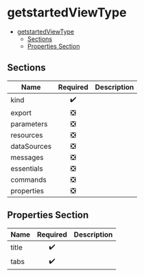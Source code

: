 <a name="getstartedviewtype"></a>
# getstartedViewType
* [getstartedViewType](#getstartedviewtype)
    * [Sections](#getstartedviewtype-sections)
    * [Properties Section](#getstartedviewtype-properties-section)

<a name="getstartedviewtype-sections"></a>
## Sections
| Name | Required | Description
| ---|:--:|:--:|
|kind|:heavy_check_mark:|
|export|:negative_squared_cross_mark:|
|parameters|:negative_squared_cross_mark:|
|resources|:negative_squared_cross_mark:|
|dataSources|:negative_squared_cross_mark:|
|messages|:negative_squared_cross_mark:|
|essentials|:negative_squared_cross_mark:|
|commands|:negative_squared_cross_mark:|
|properties|:negative_squared_cross_mark:|
<a name="getstartedviewtype-properties-section"></a>
## Properties Section
| Name | Required | Description
| ---|:--:|:--:|
|title|:heavy_check_mark:|
|tabs|:heavy_check_mark:|
